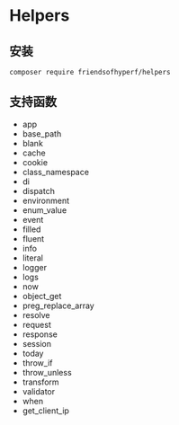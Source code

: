 # Helpers

## 安装

```shell
composer require friendsofhyperf/helpers
```

## 支持函数

- app
- base_path
- blank
- cache
- cookie
- class_namespace
- di
- dispatch
- environment
- enum_value
- event
- filled
- fluent
- info
- literal
- logger
- logs
- now
- object_get
- preg_replace_array
- resolve
- request
- response
- session
- today
- throw_if
- throw_unless
- transform
- validator
- when
- get_client_ip
